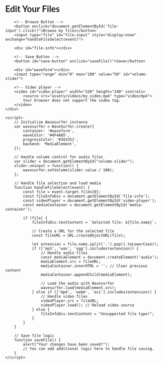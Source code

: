 <!DOCTYPE html>
<html lang="en">
<head>
    <meta charset="UTF-8">
    <meta name="viewport" content="width=device-width, initial-scale=1.0">
    <title>File Editor</title>
    <!-- Korrekt användning av Lato-fonten -->
    <link href="https://fonts.googleapis.com/css2?family=Lato:wght@400;700&display=swap" rel="stylesheet">
    <script src="https://unpkg.com/wavesurfer.js"></script>
    <style>
        body {
            font-family: 'Lato', sans-serif;
        }
    </style>
</head>
<body class="home">
    <div class="editor-content">
        <h1>Edit Your Files</h1>

        <!-- Browse Button -->
        <button onclick="document.getElementById('file-input').click()">Browse my files</button>
        <input type="file" id="file-input" style="display:none" onchange="handleFileSelect(event)">
        
        <div id="file-info"></div>

        <!-- Save Button -->
        <button id="save-button" onclick="saveFile()">Save</button>

        <div id="waveform"></div>
        <input type="range" min="0" max="100" value="50" id="volume-slider">
        
        <!-- Video player -->
        <video id="video-player" width="320" height="240" controls>
            <source src="assets/videos/my_video.mp4" type="video/mp4">
            Your browser does not support the video tag.
        </video>
    </div>

    <script>
        // Initialize Wavesurfer instance
        var wavesurfer = WaveSurfer.create({
            container: '#waveform',
            waveColor: '#4F4A85',
            progressColor: '#383351',
            backend: 'MediaElement',
        });

        // Handle volume control for audio files
        var slider = document.getElementById("volume-slider");
        slider.oninput = function() {
            wavesurfer.setVolume(slider.value / 100);
        };

        // Handle file selection and load media
        function handleFileSelect(event) {
            const file = event.target.files[0];
            const fileInfoDiv = document.getElementById('file-info');
            const videoPlayer = document.getElementById('video-player');
            const mediaContainer = document.getElementById('media-container');

            if (file) {
                fileInfoDiv.textContent = `Selected file: ${file.name}`;

                // Create a URL for the selected file
                const fileURL = URL.createObjectURL(file);

                let extension = file.name.split('.').pop().toLowerCase();
                if (['mp3', 'wav', 'ogg'].includes(extension)) {
                    // Handle audio files
                    const mediaElement = document.createElement('audio');
                    mediaElement.src = fileURL;
                    mediaContainer.innerHTML = ''; // Clear previous content
                    mediaContainer.appendChild(mediaElement);

                    // Load the audio with Wavesurfer
                    wavesurfer.load(mediaElement.src);
                } else if (['mp4', 'webm', 'avi'].includes(extension)) {
                    // Handle video files
                    videoPlayer.src = fileURL;
                    videoPlayer.load(); // Reload video source
                } else {
                    fileInfoDiv.textContent = "Unsupported file type!";
                }
            }
        }

        // Save file logic
        function saveFile() {
            alert("Your changes have been saved!");
            // You can add additional logic here to handle file saving.
        }
    </script>
</body>
</html>
